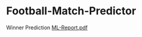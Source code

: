 # Football-Match-Predictor
Winner Prediction
[ML-Report.pdf](https://github.com/user-attachments/files/19278530/ML-Report.pdf)
